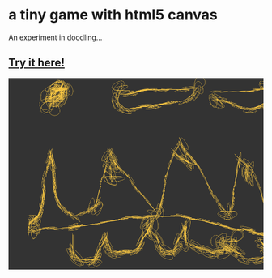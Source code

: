 # a tiny game with html5 canvas
An experiment in doodling...

[Try it here!](https://mirror12k.github.io/nlo-engine-scribbler/packed.html)
---
![screenshot](https://raw.githubusercontent.com/mirror12k/nlo-engine-scribbler/master/screenshot.png)


